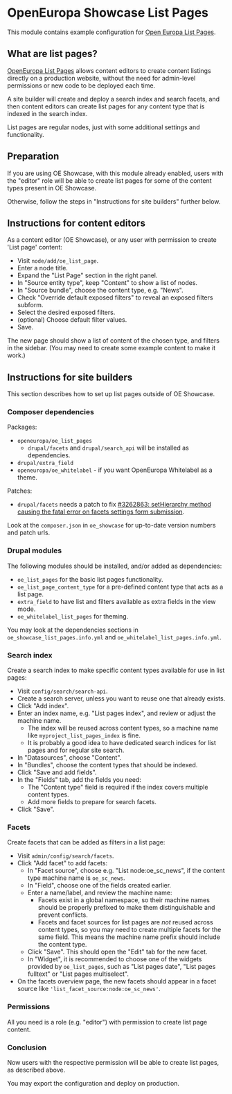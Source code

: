 # OpenEuropa Showcase List Pages

This module contains example configuration for [Open Europa List Pages](https://github.com/openeuropa/oe_list_pages).

## What are list pages?

[OpenEuropa List Pages](https://github.com/openeuropa/oe_list_pages) allows content editors to create content listings directly on a production website, without the need for admin-level permissions or new code to be deployed each time.

A site builder will create and deploy a search index and search facets, and then content editors can create list pages for any content type that is indexed in the search index.

List pages are regular nodes, just with some additional settings and functionality.

## Preparation

If you are using OE Showcase, with this module already enabled, users with the "editor" role will be able to create list pages for some of the content types present in OE Showcase.

Otherwise, follow the steps in "Instructions for site builders" further below.

## Instructions for content editors

As a content editor (OE Showcase), or any user with permission to create 'List page' content:

* Visit `node/add/oe_list_page`.
* Enter a node title.
* Expand the "List Page" section in the right panel.
* In "Source entity type", keep "Content" to show a list of nodes.
* In "Source bundle", choose the content type, e.g. "News".
* Check "Override default exposed filters" to reveal an exposed filters subform.
* Select the desired exposed filters.
* (optional) Choose default filter values.
* Save.

The new page should show a list of content of the chosen type, and filters in the sidebar. (You may need to create some example content to make it work.)

## Instructions for site builders

This section describes how to set up list pages outside of OE Showcase.

### Composer dependencies

Packages:

- `openeuropa/oe_list_pages`
  - `drupal/facets` and `drupal/search_api` will be installed as dependencies.
- `drupal/extra_field`
- `openeuropa/oe_whitelabel` - if you want OpenEuropa Whitelabel as a theme.

Patches:

- `drupal/facets` needs a patch to fix [#3262863: setHierarchy method causing the fatal error on facets settings form submission](https://www.drupal.org/project/facets/issues/3262863).

Look at the `composer.json` in `oe_showcase` for up-to-date version numbers and patch urls.

### Drupal modules

The following modules should be installed, and/or added as dependencies:

- `oe_list_pages` for the basic list pages functionality.
- `oe_list_page_content_type` for a pre-defined content type that acts as a list page.
- `extra_field` to have list and filters available as extra fields in the view mode.
- `oe_whitelabel_list_pages` for theming.

You may look at the dependencies sections in `oe_showcase_list_pages.info.yml` and `oe_whitelabel_list_pages.info.yml`.

### Search index

Create a search index to make specific content types available for use in list pages:

* Visit `config/search/search-api`.
* Create a search server, unless you want to reuse one that already exists.
* Click "Add index".
* Enter an index name, e.g. "List pages index", and review or adjust the machine name.
  * The index will be reused across content types, so a machine name like `myproject_list_pages_index` is fine.
  * It is probably a good idea to have dedicated search indices for list pages and for regular site search.
* In "Datasources", choose "Content".
* In "Bundles", choose the content types that should be indexed.
* Click "Save and add fields".
* In the "Fields" tab, add the fields you need:
  * The "Content type" field is required if the index covers multiple content types.
  * Add more fields to prepare for search facets.
* Click "Save".

### Facets

Create facets that can be added as filters in a list page:

* Visit `admin/config/search/facets`.
* Click "Add facet" to add facets:
  * In "Facet source", choose e.g. "List node:oe_sc_news", if the content type machine name is `oe_sc_news`.
  * In "Field", choose one of the fields created earlier.
  * Enter a name/label, and review the machine name:
    * Facets exist in a global namespace, so their machine names should be properly prefixed to make them distinguishable and prevent conflicts.
    * Facets and facet sources for list pages are _not_ reused across content types, so you may need to create multiple facets for the same field. This means the machine name prefix should include the content type.
  * Click "Save". This should open the "Edit" tab for the new facet.
  * In "Widget", it is recommended to choose one of the widgets provided by `oe_list_pages`, such as "List pages date", "List pages fulltext" or "List pages multiselect".
* On the facets overview page, the new facets should appear in a facet source like `'list_facet_source:node:oe_sc_news'`.

### Permissions

All you need is a role (e.g. "editor") with permission to create list page content.

### Conclusion

Now users with the respective permission will be able to create list pages, as described above.

You may export the configuration and deploy on production.
